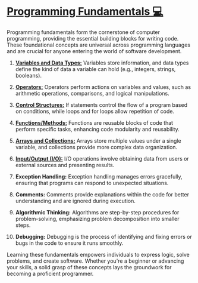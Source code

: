 # [Programming Fundamentals 💻 ]()

Programming fundamentals form the cornerstone of computer programming, providing the essential building blocks for writing code. These foundational concepts are universal across programming languages and are crucial for anyone entering the world of software development.

1. **[Variables and Data Types:](#)** Variables store information, and data types define the kind of data a variable can hold (e.g., integers, strings, booleans).

2. **[Operators:]()** Operators perform actions on variables and values, such as arithmetic operations, comparisons, and logical manipulations.

3. **[Control Structures:]()** If statements control the flow of a program based on conditions, while loops and for loops allow repetition of code.

4. **[Functions/Methods:]()** Functions are reusable blocks of code that perform specific tasks, enhancing code modularity and reusability.

5. **[Arrays and Collections:]()** Arrays store multiple values under a single variable, and collections provide more complex data organization.

6. **[Input/Output (I/O):]()** I/O operations involve obtaining data from users or external sources and presenting results.

7. **Exception Handling:** Exception handling manages errors gracefully, ensuring that programs can respond to unexpected situations.

8. **Comments:** Comments provide explanations within the code for better understanding and are ignored during execution.

9. **Algorithmic Thinking:** Algorithms are step-by-step procedures for problem-solving, emphasizing problem decomposition into smaller steps.

10.   **Debugging:** Debugging is the process of identifying and fixing errors or bugs in the code to ensure it runs smoothly.

Learning these fundamentals empowers individuals to express logic, solve problems, and create software. Whether you're a beginner or advancing your skills, a solid grasp of these concepts lays the groundwork for becoming a proficient programmer.

